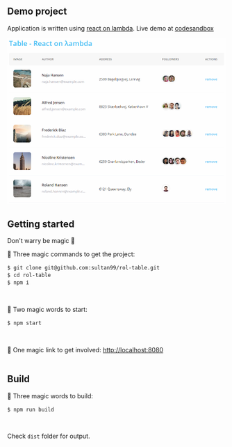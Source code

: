 ## Demo project
Application is written using [react on lambda](https://github.com/sultan99/react-on-lambda).
Live demo at [codesandbox](https://codesandbox.io/s/jjlo9m5jq5)

<img src="./preview.png" />

<br/>

## Getting started
Don't warry be magic 🧙‍

🧙‍ Three magic commands to get the project:
```sh
$ git clone git@github.com:sultan99/rol-table.git
$ cd rol-table
$ npm i
```
<br/>

🧙‍ Two magic words to start:
```sh
$ npm start
```
<br/>

🧙 One magic link to get involved: [http://localhost:8080](http://localhost:8080/)
<br/>
<br/>

## Build
🧙‍ Three magic words to build:
```sh
$ npm run build
```
<br/>

Check `dist` folder for output.
